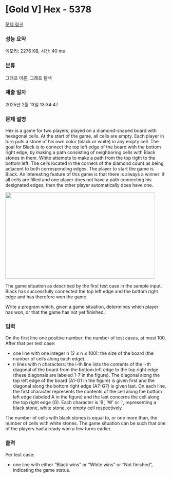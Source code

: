 # [Gold V] Hex - 5378 

[문제 링크](https://www.acmicpc.net/problem/5378) 

### 성능 요약

메모리: 2276 KB, 시간: 40 ms

### 분류

그래프 이론, 그래프 탐색

### 제출 일자

2025년 2월 13일 13:34:47

### 문제 설명

<p>Hex is a game for two players, played on a diamond-shaped board with hexagonal cells. At the start of the game, all cells are empty. Each player in turn puts a stone of his own color (black or white) in any empty cell. The goal for Black is to connect the top left edge of the board with the bottom right edge, by making a path consisting of neighboring cells with Black stones in them. White attempts to make a path from the top right to the bottom left. The cells located in the corners of the diamond count as being adjacent to both corresponding edges. The player to start the game is Black. An interesting feature of this game is that there is always a winner: if all cells are filled and one player does not have a path connecting his designated edges, then the other player automatically does have one.</p>

<p><img alt="" src="https://www.acmicpc.net/upload/images2/hex.png" style="height:269px; width:466px"></p>

<p>The game situation as described by the first test case in the sample input. Black has successfully connected the top left edge and the bottom right edge and has therefore won the game.</p>

<p>Write a program which, given a game situation, determines which player has won, or that the game has not yet finished.</p>

### 입력 

 <p>On the first line one positive number: the number of test cases, at most 100. After that per test case:</p>

<ul>
	<li>one line with one integer n (2 ≤ n ≤ 100): the size of the board (the number of cells along each edge).</li>
	<li>n lines with n characters: the i-th line lists the contents of the i-th diagonal of the board from the bottom left edge to the top right edge (these diagonals are labeled 1-7 in the figure). The diagonal along the top left edge of the board (A1-G1 in the figure) is given first and the diagonal along the bottom right edge (A7-G7) is given last. On each line, the first character represents the contents of the cell along the bottom left edge (labeled A in the figure) and the last concerns the cell along the top right edge (G). Each character is ‘B’, ‘W’ or ‘.’, representing a black stone, white stone, or empty cell respectively</li>
</ul>

<p>The number of cells with black stones is equal to, or one more than, the number of cells with white stones. The game situation can be such that one of the players had already won a few turns earlier.</p>

### 출력 

 <p>Per test case:</p>

<ul>
	<li>one line with either “Black wins” or “White wins” or “Not finished”, indicating the game status.</li>
</ul>

